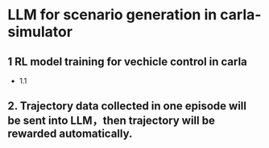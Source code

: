 # LLM for scenario generation in carla-simulator
## 1 RL model training for vechicle control in carla  
- 1.1 
## 2. Trajectory data collected in one episode will be sent into LLM，then trajectory will be rewarded automatically.
